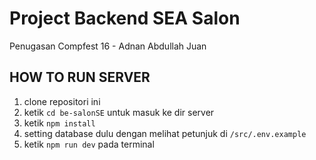 # Project Backend SEA Salon

Penugasan Compfest 16 - Adnan Abdullah Juan

## HOW TO RUN SERVER

1. clone repositori ini
2. ketik `cd be-salonSE` untuk masuk ke dir server
3. ketik `npm install`
4. setting database dulu dengan melihat petunjuk di `/src/.env.example`
5. ketik `npm run dev` pada terminal
